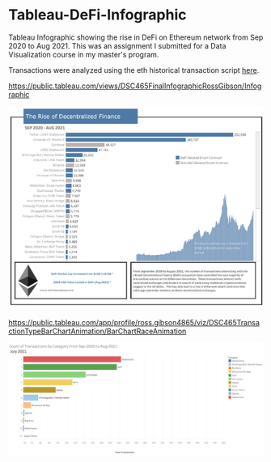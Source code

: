 # Tableau-DeFi-Infographic
Tableau Infographic showing the rise in DeFi on Ethereum network from Sep 2020 to Aug 2021.  This was an assignment I submitted for a Data Visualization course in my master's program.
  
Transactions were analyzed using the eth historical transaction script <a href="https://github.com/gibz104/eth-historical-transactions">here</a>.

https://public.tableau.com/views/DSC465FinalInfographicRossGibson/Infographic

[<img src="Infographic.png">](https://public.tableau.com/views/DSC465FinalInfographicRossGibson/Infographic)

https://public.tableau.com/app/profile/ross.gibson4865/viz/DSC465TransactionTypeBarChartAnimation/BarChartRaceAnimation

[<img src="Bar Chart Race (Animation).png">](https://public.tableau.com/app/profile/ross.gibson4865/viz/DSC465TransactionTypeBarChartAnimation/BarChartRaceAnimation)
